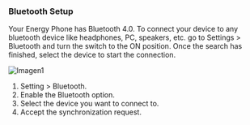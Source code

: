 ### Bluetooth Setup
Your Energy Phone has Bluetooth 4.0. To connect your device to any bluetooth device like headphones, PC, speakers, etc.  go to Settings > Bluetooth and turn the switch to the ON position. Once the search has finished, select the device to start the connection.

![Imagen1](http://static.energysistem.com/images/manuals/39995/542d3b532cb20.jpg)

1. Setting > Bluetooth.
2. Enable the Bluetooth option.
3. Select the device you want to connect to.
4. Accept the synchronization request.
